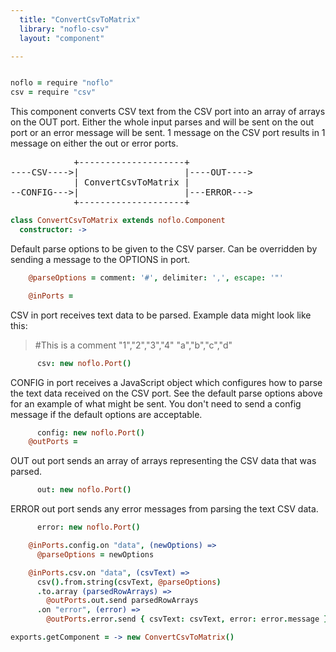 ```yaml
---
  title: "ConvertCsvToMatrix"
  library: "noflo-csv"
  layout: "component"

---
```


```coffeescript

noflo = require "noflo"
csv = require "csv"

```
This component converts CSV text from the CSV port into an array of arrays on the OUT port.  Either the whole input
parses and will be sent on the out port or an error message will be sent.  1 message on the CSV port results in 1 message
on either the out or error ports.
<pre>
            +--------------------+
----CSV---->|                    |----OUT---->
            | ConvertCsvToMatrix |
--CONFIG--->|                    |---ERROR--->
            +--------------------+
</pre>

```coffeescript
class ConvertCsvToMatrix extends noflo.Component
  constructor: ->
```
Default parse options to be given to the CSV parser.  Can be overridden by sending a message to the OPTIONS in port.

```coffeescript
    @parseOptions = comment: '#', delimiter: ',', escape: '"'

    @inPorts =
```
CSV in port receives text data to be parsed.
Example data might look like this:
> &#35;This is a comment
> "1","2","3","4"
> "a","b","c","d"

```coffeescript
      csv: new noflo.Port()
```
CONFIG in port receives a JavaScript object which configures how to parse the text data received on the CSV port.
See the default parse options above for an example of what might be sent.  You don't need to send a config message
if the default options are acceptable.

```coffeescript
      config: new noflo.Port()
    @outPorts =
```
OUT out port sends an array of arrays representing the CSV data that was parsed.

```coffeescript
      out: new noflo.Port()
```
ERROR out port sends any error messages from parsing the text CSV data.

```coffeescript
      error: new noflo.Port()

    @inPorts.config.on "data", (newOptions) =>
      @parseOptions = newOptions

    @inPorts.csv.on "data", (csvText) =>
      csv().from.string(csvText, @parseOptions)
      .to.array (parsedRowArrays) =>
        @outPorts.out.send parsedRowArrays
      .on "error", (error) =>
        @outPorts.error.send { csvText: csvText, error: error.message }

exports.getComponent = -> new ConvertCsvToMatrix()
```